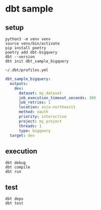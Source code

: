 # dbt sample

## setup

```shell
python3 -m venv venv
source venv/bin/activate
pip install poetry
poetry add dbt-bigquery
dbt --version
dbt init dbt_sample_bigquery
```

`~/.dbt/profiles.yml`

```yaml
dbt_sample_bigquery:
  outputs:
    dev:
      dataset: my_dataset
      job_execution_timeout_seconds: 300
      job_retries: 1
      location: asia-northeast1
      method: oauth
      priority: interactive
      project: my_project
      threads: 1
      type: bigquery
  target: dev
```

## execution

```shell
dbt debug
dbt compile
dbt run
```

## test

```shell
dbt deps
dbt test
```